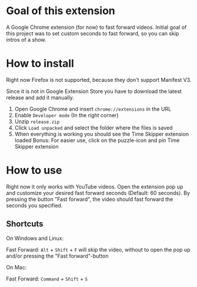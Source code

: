 # Goal of this extension
A Google Chrome extension (for now) to fast forward videos. Initial goal of this project was to set custom seconds to fast forward, so you can skip intros of a show. 

# How to install
Right now Firefox is not supported, because they don't support Manifest V3.

Since it is not in Google Extension Store you have to download the latest release and add it manually.
1. Open Google Chrome and insert ``chrome://extensions`` in the URL
3. Enable ``Developer mode`` (In the right corner)
4. Unzip `release.zip`
5. Click ``Load unpacked`` and select the folder where the files is saved
6. When everything is working you should see the Time Skipper extension loaded
Bonus: For easier use, click on the puzzle-icon and pin Time Skipper extension 

# How to use
Right now it only works with YouTube videos. 
Open the extension pop up and customize your desired fast forward seconds (Default: 60 seconds). 
By pressing the button "Fast forward", the video should fast forward the seconds you specified. 

## Shortcuts
On Windows and Linux:

Fast Forward: ``Alt`` + ``Shift`` + ``F`` will skip the video, without to open the pop up and/or pressing the "Fast forward"-button

On Mac:

Fast Forward: ``Command`` + ``Shift`` + ``S`` 
